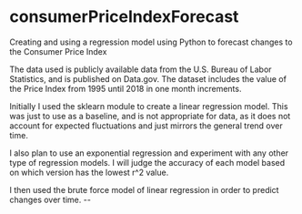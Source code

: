 # consumerPriceIndexForecast
Creating and using a regression model using Python to forecast changes to the Consumer Price Index

The data used is publicly available data from the U.S. Bureau of Labor Statistics, and is published on Data.gov. The dataset includes the value of the Price Index from 1995 until 2018 in one month increments. 

Initially I used the sklearn module to create a linear regression model. This was just to use as a baseline, and is not appropriate for data, as it does not account for expected fluctuations and just mirrors the general trend over time. 

I also plan to use an exponential regression and experiment with any other type of regression models. I will judge the accuracy of each model based on which version has the lowest r^2 value. 

I then used the brute force model of linear regression in order to predict changes over time. --
